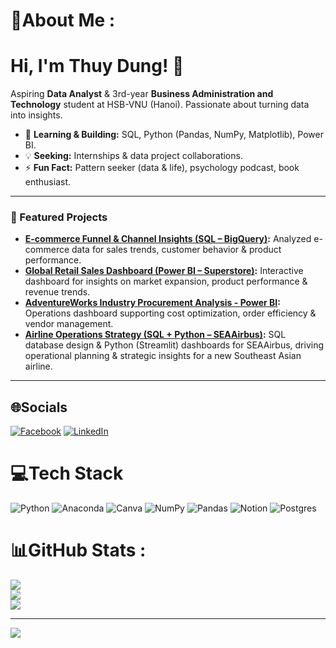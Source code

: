 # 💫About Me :
# Hi, I'm Thuy Dung! 👋

Aspiring **Data Analyst** & 3rd-year **Business Administration and Technology** student at HSB-VNU (Hanoi). Passionate about turning data into insights.

*   🚀 **Learning & Building:** SQL, Python (Pandas, NumPy, Matplotlib), Power BI.
*   💡 **Seeking:** Internships & data project collaborations.
*   ⚡ **Fun Fact:** Pattern seeker (data & life), psychology podcast, book enthusiast.

---
### 🚀 Featured Projects

*   **[E-commerce Funnel & Channel Insights (SQL – BigQuery)](https://github.com/Dung040125/E-commerce-Funnel-Channel-Insights-SQL-BigQuery-):** Analyzed e-commerce data for sales trends, customer behavior & product performance.
*   **[Global Retail Sales Dashboard (Power BI – Superstore)](https://github.com/Dung040125/Global-Retail-Analysis-Power-BI-Superstore-):** Interactive dashboard for insights on market expansion, product performance & revenue trends.
*   **[AdventureWorks Industry Procurement Analysis - Power BI](https://github.com/Dung040125/AdventureWorks-Industry-Procurement-Analysis-Power-BI):** Operations dashboard supporting cost optimization, order efficiency & vendor management.
*   **[Airline Operations Strategy (SQL + Python – SEAAirbus)](https://github.com/Dung040125/Airline-Operations-Strategy-SQL-Python-SEAAirbus-):** SQL database design & Python (Streamlit) dashboards for SEAAirbus, driving operational planning & strategic insights for a new Southeast Asian airline.
---

## 🌐Socials
[![Facebook](https://img.shields.io/badge/Facebook-%231877F2.svg?logo=Facebook&logoColor=white)](https://facebook.com/https://www.facebook.com/nguyen.dungg.9256) [![LinkedIn](https://img.shields.io/badge/LinkedIn-%230077B5.svg?logo=linkedin&logoColor=white)](https://linkedin.com/in/linkedin.com/in/dung-nguyễn-66a4a6365) 

# 💻Tech Stack
![Python](https://img.shields.io/badge/python-3670A0?style=for-the-badge&logo=python&logoColor=ffdd54) ![Anaconda](https://img.shields.io/badge/Anaconda-%2344A833.svg?style=for-the-badge&logo=anaconda&logoColor=white) ![Canva](https://img.shields.io/badge/Canva-%2300C4CC.svg?style=for-the-badge&logo=Canva&logoColor=white) ![NumPy](https://img.shields.io/badge/numpy-%23013243.svg?style=for-the-badge&logo=numpy&logoColor=white) ![Pandas](https://img.shields.io/badge/pandas-%23150458.svg?style=for-the-badge&logo=pandas&logoColor=white) ![Notion](https://img.shields.io/badge/Notion-%23000000.svg?style=for-the-badge&logo=notion&logoColor=white) ![Postgres](https://img.shields.io/badge/postgres-%23316192.svg?style=for-the-badge&logo=postgresql&logoColor=white)
# 📊GitHub Stats :
![](https://github-readme-stats.vercel.app/api?username=Dung040125&theme=radical&hide_border=false&include_all_commits=false&count_private=false)<br/>
![](https://github-readme-streak-stats.herokuapp.com/?user=Dung040125&theme=radical&hide_border=false)<br/>
![](https://github-readme-stats.vercel.app/api/top-langs/?username=Dung040125&theme=radical&hide_border=false&include_all_commits=false&count_private=false&layout=compact)

---
[![](https://visitcount.itsvg.in/api?id=Dung040125&icon=0&color=0)](https://visitcount.itsvg.in)
